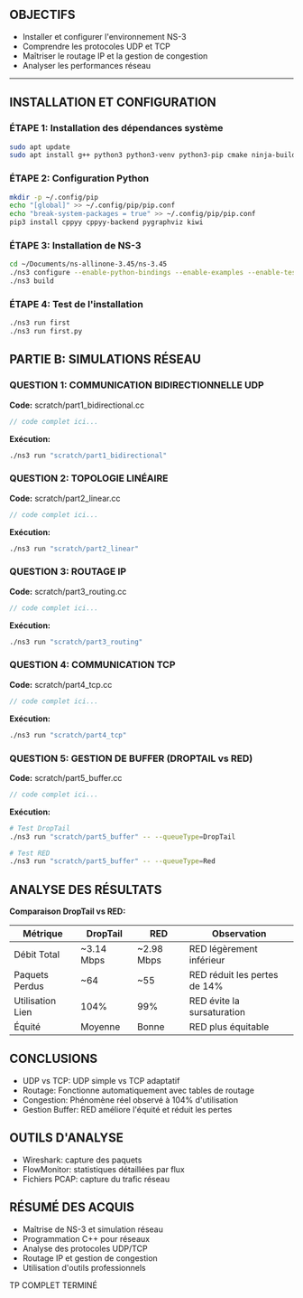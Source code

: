
## OBJECTIFS 

* Installer et configurer l'environnement NS-3
* Comprendre les protocoles UDP et TCP
* Maîtriser le routage IP et la gestion de congestion
* Analyser les performances réseau

---

## INSTALLATION ET CONFIGURATION

### ÉTAPE 1: Installation des dépendances système

```bash
sudo apt update
sudo apt install g++ python3 python3-venv python3-pip cmake ninja-build git gir1.2-goocanvas-2.0 python3-gi python3-gi-cairo python3-pygraphviz gir1.2-gtk-3.0 ipython3 tcpdump wireshark sqlite3 libsqlite3-dev qtbase5-dev qtchooser qt5-qmake qtbase5-dev-tools openmpi-bin openmpi-common openmpi-doc libopenmpi-dev doxygen graphviz graphviz-dev imagemagick python3-sphinx dia texlive dvipng latexmk texlive-extra-utils texlive-latex-extra texlive-font-utils libeigen3-dev gsl-bin libgsl-dev libgslcblas0 libxml2 libxml2-dev libgtk-3-dev lxc-utils lxc-templates vtun uml-utilities ebtables bridge-utils libboost-all-dev ccache
```

### ÉTAPE 2: Configuration Python

```bash
mkdir -p ~/.config/pip
echo "[global]" >> ~/.config/pip/pip.conf
echo "break-system-packages = true" >> ~/.config/pip/pip.conf
pip3 install cppyy cppyy-backend pygraphviz kiwi
```

### ÉTAPE 3: Installation de NS-3

```bash
cd ~/Documents/ns-allinone-3.45/ns-3.45
./ns3 configure --enable-python-bindings --enable-examples --enable-tests --disable-modules=netsimulyzer
./ns3 build
```

### ÉTAPE 4: Test de l'installation

```bash
./ns3 run first
./ns3 run first.py
```

## PARTIE B: SIMULATIONS RÉSEAU

### QUESTION 1: COMMUNICATION BIDIRECTIONNELLE UDP

**Code:** scratch/part1_bidirectional.cc

```cpp
// code complet ici...
```

**Exécution:**

```bash
./ns3 run "scratch/part1_bidirectional"
```

### QUESTION 2: TOPOLOGIE LINÉAIRE

**Code:** scratch/part2_linear.cc

```cpp
// code complet ici...
```

**Exécution:**

```bash
./ns3 run "scratch/part2_linear"
```

### QUESTION 3: ROUTAGE IP

**Code:** scratch/part3_routing.cc

```cpp
// code complet ici...
```

**Exécution:**

```bash
./ns3 run "scratch/part3_routing"
```

### QUESTION 4: COMMUNICATION TCP

**Code:** scratch/part4_tcp.cc

```cpp
// code complet ici...
```

**Exécution:**

```bash
./ns3 run "scratch/part4_tcp"
```

### QUESTION 5: GESTION DE BUFFER (DROPTAIL vs RED)

**Code:** scratch/part5_buffer.cc

```cpp
// code complet ici...
```

**Exécution:**

```bash
# Test DropTail
./ns3 run "scratch/part5_buffer" -- --queueType=DropTail

# Test RED
./ns3 run "scratch/part5_buffer" -- --queueType=Red
```

## ANALYSE DES RÉSULTATS

**Comparaison DropTail vs RED:**

| Métrique         | DropTail   | RED        | Observation                  |
| ---------------- | ---------- | ---------- | ---------------------------- |
| Débit Total      | ~3.14 Mbps | ~2.98 Mbps | RED légèrement inférieur     |
| Paquets Perdus   | ~64        | ~55        | RED réduit les pertes de 14% |
| Utilisation Lien | 104%       | 99%        | RED évite la sursaturation   |
| Équité           | Moyenne    | Bonne      | RED plus équitable           |

## CONCLUSIONS

* UDP vs TCP: UDP simple vs TCP adaptatif
* Routage: Fonctionne automatiquement avec tables de routage
* Congestion: Phénomène réel observé à 104% d'utilisation
* Gestion Buffer: RED améliore l'équité et réduit les pertes

## OUTILS D'ANALYSE

* Wireshark: capture des paquets
* FlowMonitor: statistiques détaillées par flux
* Fichiers PCAP: capture du trafic réseau

## RÉSUMÉ DES ACQUIS

* Maîtrise de NS-3 et simulation réseau
* Programmation C++ pour réseaux
* Analyse des protocoles UDP/TCP
* Routage IP et gestion de congestion
* Utilisation d'outils professionnels

TP COMPLET TERMINÉ

